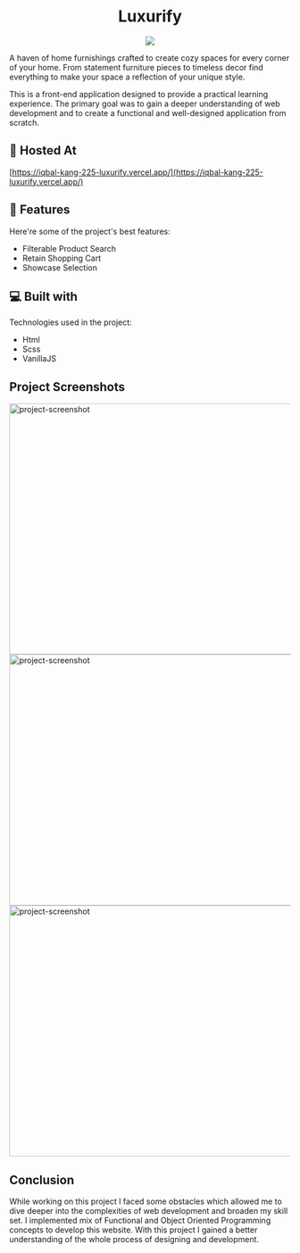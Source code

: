 <h1 align="center" id="title">Luxurify</h1>

<p align="center">
<img src="https://socialify.git.ci/iqbalkang225/iqbal-kang-225-luxurify/image?language=1&name=1&owner=1&theme=Light" />
</p>

<p id="description">A haven of home furnishings crafted to create cozy spaces for every corner of your home. From statement furniture pieces to timeless decor find everything to make your space a reflection of your unique style. 
 
This is a front-end application designed to provide a practical learning experience. The primary goal was to gain a deeper understanding of web development and to create a functional and well-designed application from scratch.</p>

<h2>🚀 Hosted At</h2>

[https://iqbal-kang-225-luxurify.vercel.app/](https://iqbal-kang-225-luxurify.vercel.app/)

<h2>🧐 Features</h2>

Here're some of the project's best features:

*   Filterable Product Search
*   Retain Shopping Cart
*   Showcase Selection

  
  
<h2>💻 Built with</h2>

Technologies used in the project:

*   Html
*   Scss
*   VanillaJS

<h2>Project Screenshots</h2>

<img src="https://res.cloudinary.com/dydbhumso/image/upload/v1685742860/filterableproductsearch_cym0cr.png" alt="project-screenshot" width="800" height="450/">

<img src="https://res.cloudinary.com/dydbhumso/image/upload/v1685742860/retainshoppingcart_h6t6ir.png" alt="project-screenshot" width="800" height="450/">

<img src="https://res.cloudinary.com/dydbhumso/image/upload/v1685742859/showcaseselection_rcbq27.png" alt="project-screenshot" width="800" height="450/">

<h2>Conclusion</h2>
While working on this project I faced some obstacles which allowed me to dive deeper into the complexities of web development and broaden my skill set. I implemented mix of Functional and Object Oriented Programming concepts to develop this website. With this project I gained a better understanding of the whole process of designing and development.

  
  
